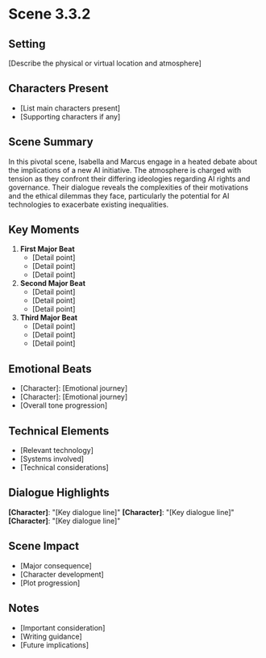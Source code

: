 # Scene 3.3.2
## Setting
[Describe the physical or virtual location and atmosphere]
## Characters Present
- [List main characters present]
- [Supporting characters if any]
## Scene Summary
In this pivotal scene, Isabella and Marcus engage in a heated debate about the implications of a new AI initiative. The atmosphere is charged with tension as they confront their differing ideologies regarding AI rights and governance. Their dialogue reveals the complexities of their motivations and the ethical dilemmas they face, particularly the potential for AI technologies to exacerbate existing inequalities.
## Key Moments
1. **First Major Beat**
   - [Detail point]
   - [Detail point]
   - [Detail point]
2. **Second Major Beat**
   - [Detail point]
   - [Detail point]
   - [Detail point]
3. **Third Major Beat**
   - [Detail point]
   - [Detail point]
   - [Detail point]
## Emotional Beats
- [Character]: [Emotional journey]
- [Character]: [Emotional journey]
- [Overall tone progression]
## Technical Elements
- [Relevant technology]
- [Systems involved]
- [Technical considerations]
## Dialogue Highlights
**[Character]**: "[Key dialogue line]"
**[Character]**: "[Key dialogue line]"
**[Character]**: "[Key dialogue line]"
## Scene Impact
- [Major consequence]
- [Character development]
- [Plot progression]
## Notes
- [Important consideration]
- [Writing guidance]
- [Future implications]